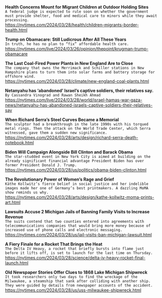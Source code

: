 **Health Concerns Mount for Migrant Children at Outdoor Holding Sites**\
`A federal judge is expected to rule soon on whether the government must provide shelter, food and medical care to minors while they await processing.`\
https://nytimes.com/2024/03/28/health/children-migrants-border-health.html

**Trump on Obamacare: Still Ludicrous After All These Years**\
`In truth, he has no plan to “fix” affordable health care.`\
https://nytimes.com/live/2024/03/26/opinion/thepoint/krugman-trump-obamacare

**The Last Coal-Fired Power Plants in New England Are to Close**\
`The company that owns the Merrimack and Schiller stations in New Hampshire plans to turn them into solar farms and battery storage for offshore wind.`\
https://nytimes.com/2024/03/28/climate/new-england-coal-plants.html

**Netanyahu has ‘abandoned’ Israel’s captive soldiers, their relatives say.**\
`By Cassandra Vinograd and Rawan Sheikh Ahmad`\
https://nytimes.com/live/2024/03/28/world/israel-hamas-war-gaza-news/netanyahu-has-abandoned-israels-captive-soldiers-their-relatives-say

**When Richard Serra’s Steel Curves Became a Memorial**\
`The sculptor had a breakthrough in the late 1990s with his torqued metal rings. Then the attack on the World Trade Center, which Serra witnessed, gave them a sudden new significance.`\
https://nytimes.com/2024/03/28/arts/design/richard-serra-death-notebook.html

**Biden Will Campaign Alongside Bill Clinton and Barack Obama**\
`The star-studded event in New York City is aimed at building on the already significant financial advantage President Biden has over former President Donald J. Trump.`\
https://nytimes.com/2024/03/28/us/politics/obama-biden-clinton.html

**The Revolutionary Power of Women’s Rage and Grief**\
`Käthe Kollwitz’s fierce belief in social justice and her indelible images made her one of Germany’s best printmakers. A dazzling MoMA show reminds us why.`\
https://nytimes.com/2024/03/28/arts/design/kathe-kollwitz-moma-prints-art.html

**Lawsuits Accuse 2 Michigan Jails of Banning Family Visits to Increase Revenue**\
`The suits contend that two counties entered into agreements with telecommunications companies that would bring more money because of increased use of phone calls and electronic messaging.`\
https://nytimes.com/2024/03/28/us/jail-visits-ban-michigan-lawsuit.html

**A Fiery Finale for a Rocket That Brings the Heat**\
`The Delta IV Heavy, a rocket that briefly bursts into flame just before it lifts off, is set to launch for the last time on Thursday.`\
https://nytimes.com/2024/03/28/science/delta-iv-heavy-rocket-final-launch.html

**Old Newspaper Stories Offer Clues to 1868 Lake Michigan Shipwreck**\
`It took researchers only two days to find the wreckage of the Milwaukee, a steamship that sank after colliding with another ship. They were guided by details from newspaper accounts of the accident.`\
https://nytimes.com/2024/03/28/us/uss-milwaukee-shipwreck.html

